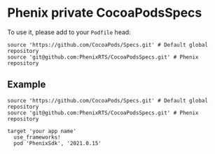 # Phenix private CocoaPodsSpecs

To use it, please add to your `Podfile` head:
```
source 'https://github.com/CocoaPods/Specs.git' # Default global repository
source 'git@github.com:PhenixRTS/CocoaPodsSpecs.git' # Phenix repository
```

## Example
```
source 'https://github.com/CocoaPods/Specs.git' # Default global repository
source 'git@github.com:PhenixRTS/CocoaPodsSpecs.git' # Phenix repository

target 'your app name'
  use_frameworks!
  pod 'PhenixSdk', '2021.0.15'
```
